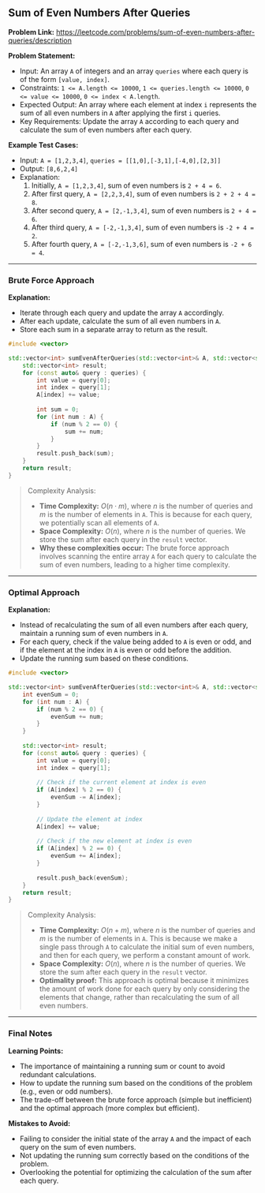 ## Sum of Even Numbers After Queries
**Problem Link:** https://leetcode.com/problems/sum-of-even-numbers-after-queries/description

**Problem Statement:**
- Input: An array `A` of integers and an array `queries` where each query is of the form `[value, index]`.
- Constraints: `1 <= A.length <= 10000`, `1 <= queries.length <= 10000`, `0 <= value <= 10000`, `0 <= index < A.length`.
- Expected Output: An array where each element at index `i` represents the sum of all even numbers in `A` after applying the first `i` queries.
- Key Requirements: Update the array `A` according to each query and calculate the sum of even numbers after each query.

**Example Test Cases:**
- Input: `A = [1,2,3,4]`, `queries = [[1,0],[-3,1],[-4,0],[2,3]]`
- Output: `[8,6,2,4]`
- Explanation: 
    1. Initially, `A = [1,2,3,4]`, sum of even numbers is `2 + 4 = 6`.
    2. After first query, `A = [2,2,3,4]`, sum of even numbers is `2 + 2 + 4 = 8`.
    3. After second query, `A = [2,-1,3,4]`, sum of even numbers is `2 + 4 = 6`.
    4. After third query, `A = [-2,-1,3,4]`, sum of even numbers is `-2 + 4 = 2`.
    5. After fourth query, `A = [-2,-1,3,6]`, sum of even numbers is `-2 + 6 = 4`.

---

### Brute Force Approach

**Explanation:**
- Iterate through each query and update the array `A` accordingly.
- After each update, calculate the sum of all even numbers in `A`.
- Store each sum in a separate array to return as the result.

```cpp
#include <vector>

std::vector<int> sumEvenAfterQueries(std::vector<int>& A, std::vector<std::vector<int>>& queries) {
    std::vector<int> result;
    for (const auto& query : queries) {
        int value = query[0];
        int index = query[1];
        A[index] += value;
        
        int sum = 0;
        for (int num : A) {
            if (num % 2 == 0) {
                sum += num;
            }
        }
        result.push_back(sum);
    }
    return result;
}
```

> Complexity Analysis:
> - **Time Complexity:** $O(n \cdot m)$, where $n$ is the number of queries and $m$ is the number of elements in `A`. This is because for each query, we potentially scan all elements of `A`.
> - **Space Complexity:** $O(n)$, where $n$ is the number of queries. We store the sum after each query in the `result` vector.
> - **Why these complexities occur:** The brute force approach involves scanning the entire array `A` for each query to calculate the sum of even numbers, leading to a higher time complexity.

---

### Optimal Approach

**Explanation:**
- Instead of recalculating the sum of all even numbers after each query, maintain a running sum of even numbers in `A`.
- For each query, check if the value being added to `A` is even or odd, and if the element at the index in `A` is even or odd before the addition.
- Update the running sum based on these conditions.

```cpp
#include <vector>

std::vector<int> sumEvenAfterQueries(std::vector<int>& A, std::vector<std::vector<int>>& queries) {
    int evenSum = 0;
    for (int num : A) {
        if (num % 2 == 0) {
            evenSum += num;
        }
    }
    
    std::vector<int> result;
    for (const auto& query : queries) {
        int value = query[0];
        int index = query[1];
        
        // Check if the current element at index is even
        if (A[index] % 2 == 0) {
            evenSum -= A[index];
        }
        
        // Update the element at index
        A[index] += value;
        
        // Check if the new element at index is even
        if (A[index] % 2 == 0) {
            evenSum += A[index];
        }
        
        result.push_back(evenSum);
    }
    return result;
}
```

> Complexity Analysis:
> - **Time Complexity:** $O(n + m)$, where $n$ is the number of queries and $m$ is the number of elements in `A`. This is because we make a single pass through `A` to calculate the initial sum of even numbers, and then for each query, we perform a constant amount of work.
> - **Space Complexity:** $O(n)$, where $n$ is the number of queries. We store the sum after each query in the `result` vector.
> - **Optimality proof:** This approach is optimal because it minimizes the amount of work done for each query by only considering the elements that change, rather than recalculating the sum of all even numbers.

---

### Final Notes

**Learning Points:**
- The importance of maintaining a running sum or count to avoid redundant calculations.
- How to update the running sum based on the conditions of the problem (e.g., even or odd numbers).
- The trade-off between the brute force approach (simple but inefficient) and the optimal approach (more complex but efficient).

**Mistakes to Avoid:**
- Failing to consider the initial state of the array `A` and the impact of each query on the sum of even numbers.
- Not updating the running sum correctly based on the conditions of the problem.
- Overlooking the potential for optimizing the calculation of the sum after each query.